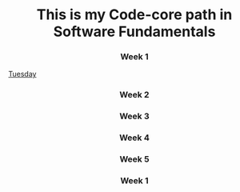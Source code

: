 # **<center>This is my Code-core path in Software Fundamentals</center>**

### **<center> Week 1</center>**

[Tuesday](Tuesday.md) 


### **<center> Week 2</center>**



### **<center> Week 3</center>**


### **<center> Week 4</center>**


### **<center> Week 5</center>**


### **<center> Week 1</center>**
